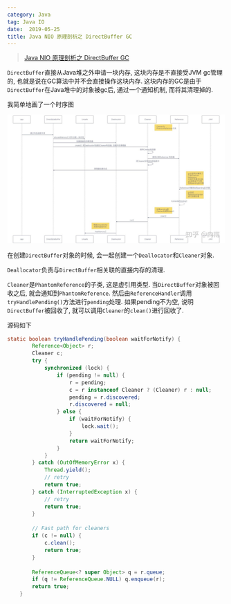 ```yaml
---
category: Java
tag: Java IO
date:  2019-05-25
title: Java NIO 原理剖析之 DirectBuffer GC
---
```


> [Java NIO 原理剖析之 DirectBuffer GC](https://zhuanlan.zhihu.com/p/66368628)


`DirectBuffer`直接从Java堆之外申请一块内存, 这块内存是不直接受JVM gc管理的, 也就是说在GC算法中并不会直接操作这块内存. 这块内存的GC是由于`DirectBuffer`在Java堆中的对象被gc后, 通过一个通知机制, 而将其清理掉的.

我简单地画了一个时序图

![](https://raw.githubusercontent.com/wangmingco/wangmingco.github.io/main/static/images/javase/directbuffer.jpg)


在创建`DirectBuffer`对象的时候, 会一起创建一个`Deallocator`和`Cleaner`对象.

`Deallocator`负责与`DirectBuffer`相关联的直接内存的清理.

`Cleaner`是`PhantomReference`的子类, 这是虚引用类型. 当`DirectBuffer`对象被回收之后, 就会通知到`PhantomReference`. 然后由`ReferenceHandler`调用`tryHandlePending()`方法进行`pending`处理. 如果pending不为空, 说明`DirectBuffer`被回收了, 就可以调用`Cleaner`的`clean()`进行回收了.

源码如下
```java
static boolean tryHandlePending(boolean waitForNotify) {
        Reference<Object> r;
        Cleaner c;
        try {
            synchronized (lock) {
                if (pending != null) {
                    r = pending;
                    c = r instanceof Cleaner ? (Cleaner) r : null;
                    pending = r.discovered;
                    r.discovered = null;
                } else {
                    if (waitForNotify) {
                        lock.wait();
                    }
                    return waitForNotify;
                }
            }
        } catch (OutOfMemoryError x) {
            Thread.yield();
            // retry
            return true;
        } catch (InterruptedException x) {
            // retry
            return true;
        }

        // Fast path for cleaners
        if (c != null) {
            c.clean();
            return true;
        }

        ReferenceQueue<? super Object> q = r.queue;
        if (q != ReferenceQueue.NULL) q.enqueue(r);
        return true;
    }

```
